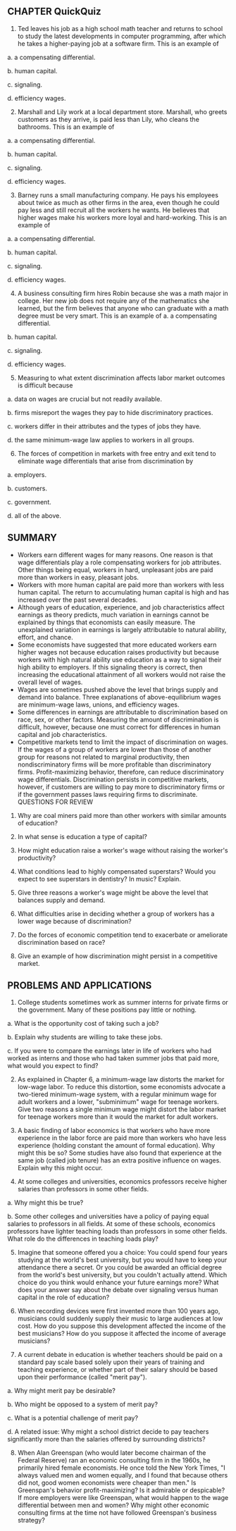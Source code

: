 ## CHAPTER QuickQuiz

1. Ted leaves his job as a high school math teacher and returns to school to study the latest developments in computer programming, after which he takes a higher-paying job at a software firm. This is an example of

a. a compensating differential.

b. human capital.

c. signaling.

d. efficiency wages.

2. Marshall and Lily work at a local department store. Marshall, who greets customers as they arrive, is paid less than Lily, who cleans the bathrooms. This is an example of

a. a compensating differential.

b. human capital.

c. signaling.

d. efficiency wages.

3. Barney runs a small manufacturing company. He pays his employees about twice as much as other firms in the area, even though he could pay less and still recruit all the workers he wants. He believes that higher wages make his workers more loyal and hard-working. This is an example of

a. a compensating differential.

b. human capital.

c. signaling.

d. efficiency wages.

4. A business consulting firm hires Robin because she was a math major in college. Her new job does not require any of the mathematics she learned, but the firm believes that anyone who can graduate with a math degree must be very smart. This is an example of a. a compensating differential.

b. human capital.

c. signaling.

d. efficiency wages.

5. Measuring to what extent discrimination affects labor market outcomes is difficult because

a. data on wages are crucial but not readily available.

b. firms misreport the wages they pay to hide discriminatory practices.

c. workers differ in their attributes and the types of jobs they have.

d. the same minimum-wage law applies to workers in all groups.

6. The forces of competition in markets with free entry and exit tend to eliminate wage differentials that arise from discrimination by

a. employers.

b. customers.

c. government.

d. all of the above.
## SUMMARY
- Workers earn different wages for many reasons. One reason is that wage differentials play a role compensating workers for job attributes. Other things being equal, workers in hard, unpleasant jobs are paid more than workers in easy, pleasant jobs.
- Workers with more human capital are paid more than workers with less human capital. The return to accumulating human capital is high and has increased over the past several decades.
- Although years of education, experience, and job characteristics affect earnings as theory predicts, much variation in earnings cannot be explained by things that economists can easily measure. The unexplained variation in earnings is largely attributable to natural ability, effort, and chance.
- Some economists have suggested that more educated workers earn higher wages not because education raises productivity but because workers with high natural ability use education as a way to signal their high ability to employers. If this signaling theory is correct, then increasing the educational attainment of all workers would not raise the overall level of wages.
- Wages are sometimes pushed above the level that brings supply and demand into balance. Three explanations of above-equilibrium wages are minimum-wage laws, unions, and efficiency wages.
- Some differences in earnings are attributable to discrimination based on race, sex, or other factors. Measuring the amount of discrimination is difficult, however, because one must correct for differences in human capital and job characteristics.
- Competitive markets tend to limit the impact of discrimination on wages. If the wages of a group of workers are lower than those of another group for reasons not related to marginal productivity, then nondiscriminatory firms will be more profitable than discriminatory firms. Profit-maximizing behavior, therefore, can reduce discriminatory wage differentials. Discrimination persists in competitive markets, however, if customers are willing to pay more to discriminatory firms or if the government passes laws requiring firms to discriminate.
QUESTIONS FOR REVIEW

1. Why are coal miners paid more than other workers with similar amounts of education?

2. In what sense is education a type of capital?

3. How might education raise a worker's wage without raising the worker's productivity?

4. What conditions lead to highly compensated superstars? Would you expect to see superstars in dentistry? In music? Explain.

5. Give three reasons a worker's wage might be above the level that balances supply and demand.

6. What difficulties arise in deciding whether a group of workers has a lower wage because of discrimination?

7. Do the forces of economic competition tend to exacerbate or ameliorate discrimination based on race?

8. Give an example of how discrimination might persist in a competitive market.
## PROBLEMS AND APPLICATIONS

1. College students sometimes work as summer interns for private firms or the government. Many of these positions pay little or nothing.

a. What is the opportunity cost of taking such a job?

b. Explain why students are willing to take these jobs.

c. If you were to compare the earnings later in life of workers who had worked as interns and those who had taken summer jobs that paid more, what would you expect to find?

2. As explained in Chapter 6, a minimum-wage law distorts the market for low-wage labor. To reduce this distortion, some economists advocate a two-tiered minimum-wage system, with a regular minimum wage for adult workers and a lower, "subminimum" wage for teenage workers. Give two reasons a single minimum wage might distort the labor market for teenage workers more than it would the market for adult workers.

3. A basic finding of labor economics is that workers who have more experience in the labor force are paid more than workers who have less experience (holding constant the amount of formal education). Why might this be so? Some studies have also found that experience at the same job (called job tenure) has an extra positive influence on wages. Explain why this might occur.

4. At some colleges and universities, economics professors receive higher salaries than professors in some other fields.

a. Why might this be true?

b. Some other colleges and universities have a policy of paying equal salaries to professors in all fields. At some of these schools, economics professors have lighter teaching loads than professors in some other fields. What role do the differences in teaching loads play?

5. Imagine that someone offered you a choice: You could spend four years studying at the world's best university, but you would have to keep your attendance there a secret. Or you could be awarded an official degree from the world's best university, but you couldn't actually attend. Which choice do you think would enhance your future earnings more? What does your answer say about the debate over signaling versus human capital in the role of education?

6. When recording devices were first invented more than 100 years ago, musicians could suddenly supply their music to large audiences at low cost. How do you suppose this development affected the income of the best musicians? How do you suppose it affected the income of average musicians?

7. A current debate in education is whether teachers should be paid on a standard pay scale based solely upon their years of training and teaching experience, or whether part of their salary should be based upon their performance (called "merit pay").

a. Why might merit pay be desirable?

b. Who might be opposed to a system of merit pay?

c. What is a potential challenge of merit pay?

d. A related issue: Why might a school district decide to pay teachers significantly more than the salaries offered by surrounding districts?

8. When Alan Greenspan (who would later become chairman of the Federal Reserve) ran an economic consulting firm in the 1960s, he primarily hired female economists. He once told the New York Times, "I always valued men and women equally, and I found that because others did not, good women economists were cheaper than men." Is Greenspan's behavior profit-maximizing? Is it admirable or despicable? If more employers were like Greenspan, what would happen to the wage differential between men and women? Why might other economic consulting firms at the time not have followed Greenspan's business strategy?